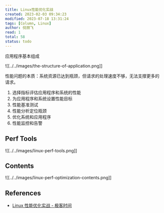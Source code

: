 ```yaml
---
title: Linux性能优化实战
created: 2023-02-03 09:34:23
modified: 2023-07-18 13:31:24
tags: [Column, Linux]
author: 倪朋飞
read: 1
total: 58
status: todo
---
```


应用程序基本组成

![[../../images/the-structure-of-application.png]]

性能问题的本质：系统资源已达到瓶颈，但请求的处理速度不够，无法支撑更多的请求。

1. 选择指标评估应用程序和系统的性能
2. 为应用程序和系统设置性能目标
3. 性能基准测试
4. 性能分析定位瓶颈
5. 优化系统和应用程序
6. 性能监控和告警

## Perf Tools

![[../../images/linux-perf-tools.png]]

## Contents

![[../../images/linux-perf-optimization-contents.png]]

## References

- [Linux 性能优化实战 - 极客时间](http://localhost)
